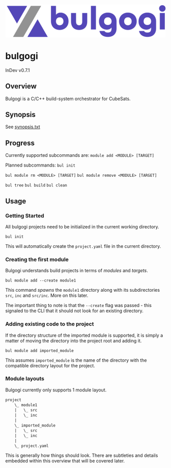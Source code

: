 ![bulgogi logo](./img/logo.png)

# bulgogi
InDev v0.7.1

## Overview
Bulgogi is a C/C++ build-system orchestrator for CubeSats.

## Synopsis
See [synopsis.txt](./synopsis.txt)

## Progress
Currently supported subcommands are:
```module add <MODULE> [TARGET]```

Planned subcommands:
```bul init```

```bul module rm <MODULE> [TARGET]```
```bul module remove <MODULE> [TARGET]```

```bul tree```
```bul build```
```bul clean```

## Usage
### Getting Started
All bulgogi projects need to be initialized in the current working directory.

```
bul init 
```

This will automatically create the `project.yaml` file in the current directory.

### Creating the first module 
Bulgogi understands build projects in terms of _modules_ and _targets_.

```
bul module add --create module1
```

This command _spawns_ the `module1` directory along with its subdirectories `src`, `inc` and `src/inc`. More on this later.

The important thing to note is that the `--create` flag was passed - this signaled to the CLI that it should not look for an existing directory.

### Adding existing code to the project 
If the directory structure of the imported module is supported, it is simply a matter of moving the directory into the project root and adding it.

```
bul module add imported_module
```

This assumes `imported_module` is the name of the directory with the compatible directory layout for the project.

### Module layouts 
Bulgogi currently only supports 1 module layout.

```
project
    \_ module1
    |   \_ src
    |   \_ inc
    |
    \_ imported_module 
    |   \_ src 
    |   \_ inc 
    |
    \_ project.yaml
```

This is generally how things should look. There are subtleties and details embedded within this overview that will be covered later.
